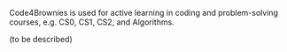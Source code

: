 Code4Brownies is used for active learning in coding and problem-solving courses, e.g. CS0, CS1, CS2, and Algorithms.

(to be described)
